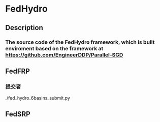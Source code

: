 # FedHydro
## Description

### The source code of the FedHydro framework, which is built enviroment based on the framework at https://github.com/EngineerDDP/Parallel-SGD

## FedFRP
### 提交者
  ./fed_hydro_6basins_submit.py
## FedSRP


